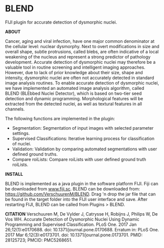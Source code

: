 # BLEND
FIJI plugin for accurate detection of dysmorphic nuclei.

**ABOUT**

Cancer, aging and viral infection, have one major common denominator at the cellular level: nuclear dysmorphy. Next to overt modifications in size and overall shape, subtle protrusions, called blebs, are often indicative of a local weakening of the nucleus and represent a strong predictor of pathology development. Accurate detection of dysmorphic nuclei may therefore be a valuable tool in routine screening and intelligent imaging approaches. However, due to lack of prior knowledge about their size, shape and intensity,
dysmorphic nuclei are often not accurately detected in standard image analysis routines. To enable accurate detection of dysmorphic nuclei, we have implemented an automated image analysis algorithm, called BLEND (BLEbbed Nuclei Detector), which is based on two-tier seed detection and dynamic programming. Morphological features will be extracted from the detected nuclei, as well as textural features in all channels.

The following functions are implemented in the plugin:
* Segmentation: Segmentation of input images with selected parameter settings.
* Supervised Classifications: Iterative learning process for classification of nuclei.
* Validation: Validation by comparing automated segmentations with user defined ground truths.
* Compare roiLists: Compare roiLists with user defined ground truth roiLists.

**INSTALL**

BLEND is implemented as a java plugin in the software platform FIJI. Fiji can be downloaded from www.fiji.sc. BLEND can be downloaded from: https://github.com/VerschuurenM/BLEND. Drag 'n drop the jar file that can be found in the target folder into the FIJI user interface and save. After restarting FIJI, BLEND can be called from Plugins > BLEND.

**CITATION**
Verschuuren M, De Vylder J, Catrysse H, Robijns J, Philips W, De Vos WH. Accurate Detection of Dysmorphic Nuclei Using Dynamic Programming and Supervised Classification. PLoS One. 2017 Jan 26;12(1):e0170688. doi: 10.1371/journal.pone.0170688. Erratum in: PLoS One. 2017 Mar 6;12(3):e0173701. doi: 10.1371/journal.pone.0173701. PMID: 28125723; PMCID: PMC5268651.
